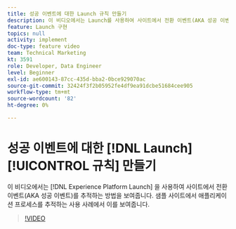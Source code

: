 ```yaml
---
title: 성공 이벤트에 대한 Launch 규칙 만들기
description: 이 비디오에서는 Launch를 사용하여 사이트에서 전환 이벤트(AKA 성공 이벤트)를 추적하는 방법을 보여줍니다. 샘플 사이트에서 애플리케이션 프로세스를 추적하는 사용 사례에서는 이 기능이 표시됩니다.
feature: Launch 구현
topics: null
activity: implement
doc-type: feature video
team: Technical Marketing
kt: 3591
role: Developer, Data Engineer
level: Beginner
exl-id: ae600143-87cc-435d-bba2-0bce929070ac
source-git-commit: 32424f3f2b05952fe4df9ea91dcbe51684cee905
workflow-type: tm+mt
source-wordcount: '82'
ht-degree: 0%

---
```


# 성공 이벤트에 대한 [!DNL Launch] [!UICONTROL 규칙] 만들기

이 비디오에서는 [!DNL Experience Platform Launch] 을 사용하여 사이트에서 전환 이벤트(AKA 성공 이벤트)를 추적하는 방법을 보여줍니다. 샘플 사이트에서 애플리케이션 프로세스를 추적하는 사용 사례에서 이를 보여줍니다.

>[!VIDEO](https://video.tv.adobe.com/v/28778/?quality=12)
